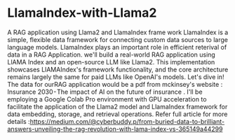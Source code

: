 # LlamaIndex-with-Llama2
A RAG application using Llama2 and LlamaIndex frame work
LlamaIndex is a simple, flexible data framework for connecting custom data sources to large language models. LlamaIndex plays an important role in efficient reterival of data in a RAG Application.
we'll build a real-world RAG application using LlAMA Index and an open-source LLM like Llama2. This implementation showcases LlAMAIndex's framework functionality, and the core architecture remains largely the same for paid LLMs like OpenAI's models. Let's dive in!
The data for ourRAG application would be a pdf from mckinsey's website : Insurance 2030 - The impact of AI on the future of insurance .
I'll be employing a Google Colab Pro environment with GPU acceleration to facilitate the application of the Llama2 model and LlamaIndex framework for data embedding, storage, and retrieval operations.
Refer full article for more details :https://medium.com/@cyberbuddy.p/from-buried-data-to-brilliant-answers-unveiling-the-rag-revolution-with-lama-index-vs-365149a44299
